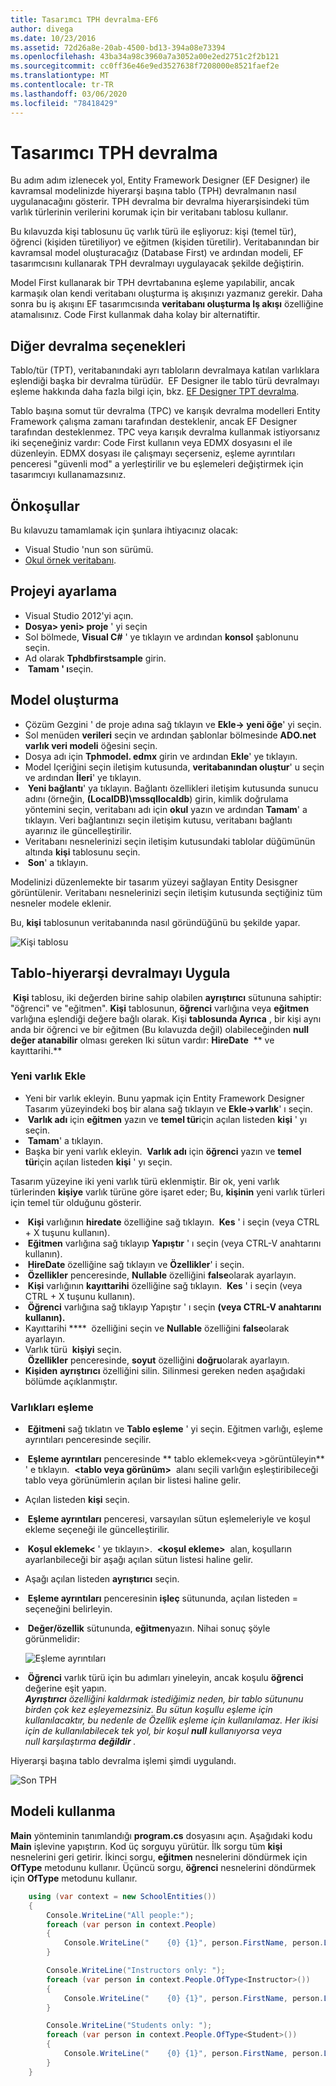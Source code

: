 ```yaml
---
title: Tasarımcı TPH devralma-EF6
author: divega
ms.date: 10/23/2016
ms.assetid: 72d26a8e-20ab-4500-bd13-394a08e73394
ms.openlocfilehash: 43ba34a98c3960a7a3052a00e2ed2751c2f2b121
ms.sourcegitcommit: cc0ff36e46e9ed3527638f7208000e8521faef2e
ms.translationtype: MT
ms.contentlocale: tr-TR
ms.lasthandoff: 03/06/2020
ms.locfileid: "78418429"
---
```

# <a name="designer-tph-inheritance"></a>Tasarımcı TPH devralma
Bu adım adım izlenecek yol, Entity Framework Designer (EF Designer) ile kavramsal modelinizde hiyerarşi başına tablo (TPH) devralmanın nasıl uygulanacağını gösterir. TPH devralma bir devralma hiyerarşisindeki tüm varlık türlerinin verilerini korumak için bir veritabanı tablosu kullanır.

Bu kılavuzda kişi tablosunu üç varlık türü ile eşliyoruz: kişi (temel tür), öğrenci (kişiden türetiliyor) ve eğitmen (kişiden türetilir). Veritabanından bir kavramsal model oluşturacağız (Database First) ve ardından modeli, EF tasarımcısını kullanarak TPH devralmayı uygulayacak şekilde değiştirin.

Model First kullanarak bir TPH devrtabanına eşleme yapılabilir, ancak karmaşık olan kendi veritabanı oluşturma iş akışınızı yazmanız gerekir. Daha sonra bu iş akışını EF tasarımcısında **veritabanı oluşturma Iş akışı** özelliğine atamalısınız. Code First kullanmak daha kolay bir alternatiftir.

## <a name="other-inheritance-options"></a>Diğer devralma seçenekleri

Tablo/tür (TPT), veritabanındaki ayrı tabloların devralmaya katılan varlıklara eşlendiği başka bir devralma türüdür.  EF Designer ile tablo türü devralmayı eşleme hakkında daha fazla bilgi için, bkz. [EF Designer TPT devralma](~/ef6/modeling/designer/inheritance/tpt.md).

Tablo başına somut tür devralma (TPC) ve karışık devralma modelleri Entity Framework çalışma zamanı tarafından desteklenir, ancak EF Designer tarafından desteklenmez. TPC veya karışık devralma kullanmak istiyorsanız iki seçeneğiniz vardır: Code First kullanın veya EDMX dosyasını el ile düzenleyin. EDMX dosyası ile çalışmayı seçerseniz, eşleme ayrıntıları penceresi "güvenli mod" a yerleştirilir ve bu eşlemeleri değiştirmek için tasarımcıyı kullanamazsınız.

## <a name="prerequisites"></a>Önkoşullar

Bu kılavuzu tamamlamak için şunlara ihtiyacınız olacak:

- Visual Studio 'nun son sürümü.
- [Okul örnek veritabanı](~/ef6/resources/school-database.md).

## <a name="set-up-the-project"></a>Projeyi ayarlama

-   Visual Studio 2012'yi açın.
-   **Dosya&gt; yeni&gt; proje** ' yi seçin
-   Sol bölmede, **Visual C\#** ' ye tıklayın ve ardından **konsol** şablonunu seçin.
-   Ad olarak **Tphdbfirstsample** girin.
-    **Tamam ' ı**seçin.

## <a name="create-a-model"></a>Model oluşturma

-   Çözüm Gezgini ' de proje adına sağ tıklayın ve **Ekle-&gt; yeni öğe**' yi seçin.
-   Sol menüden **verileri** seçin ve ardından şablonlar bölmesinde **ADO.net varlık veri modeli** öğesini seçin.
-   Dosya adı için **Tphmodel. edmx** girin ve ardından **Ekle**' ye tıklayın.
-   Model Içeriğini seçin iletişim kutusunda, **veritabanından oluştur**' u seçin ve ardından **İleri**' ye tıklayın.
-    **Yeni bağlantı**' ya tıklayın.
    Bağlantı özellikleri iletişim kutusunda sunucu adını (örneğin, **(LocalDB)\\mssqllocaldb**) girin, kimlik doğrulama yöntemini seçin, veritabanı adı için **okul** yazın ve ardından **Tamam**' a tıklayın.
    Veri bağlantınızı seçin iletişim kutusu, veritabanı bağlantı ayarınız ile güncelleştirilir.
-   Veritabanı nesnelerinizi seçin iletişim kutusundaki tablolar düğümünün altında **kişi** tablosunu seçin.
-    **Son**' a tıklayın.

Modelinizi düzenlemekte bir tasarım yüzeyi sağlayan Entity Desisgner görüntülenir. Veritabanı nesnelerinizi seçin iletişim kutusunda seçtiğiniz tüm nesneler modele eklenir.

Bu, **kişi** tablosunun veritabanında nasıl göründüğünü bu şekilde yapar.

![Kişi tablosu](~/ef6/media/persontable.png) 

## <a name="implement-table-per-hierarchy-inheritance"></a>Tablo-hiyerarşi devralmayı Uygula

 **Kişi** tablosu, iki değerden birine sahip olabilen **ayrıştırıcı** sütununa sahiptir: "öğrenci" ve "eğitmen". **Kişi** tablosunun, **öğrenci** varlığına veya **eğitmen** varlığına eşlendiği değere bağlı olarak. Kişi **tablosunda Ayrıca** , bir kişi aynı anda bir öğrenci ve bir eğitmen (Bu kılavuzda değil) olabileceğinden **null değer atanabilir** olması gereken Iki sütun vardır: **HireDate**  ** ve kayıttarihi.**

### <a name="add-new-entities"></a>Yeni varlık Ekle

-   Yeni bir varlık ekleyin.
    Bunu yapmak için Entity Framework Designer Tasarım yüzeyindeki boş bir alana sağ tıklayın ve **Ekle-&gt;varlık**' ı seçin.
-    **Varlık adı** için **eğitmen** yazın ve **temel tür**için açılan listeden **kişi** ' yı seçin.
-    **Tamam**' a tıklayın.
-   Başka bir yeni varlık ekleyin.  **Varlık adı** için **öğrenci** yazın ve **temel tür**için açılan listeden **kişi** ' yı seçin.

Tasarım yüzeyine iki yeni varlık türü eklenmiştir. Bir ok, yeni varlık türlerinden **kişiye** varlık türüne göre işaret eder; Bu, **kişinin** yeni varlık türleri için temel tür olduğunu gösterir.

-    **Kişi** varlığının **hiredate** özelliğine sağ tıklayın.  **Kes** ' i seçin (veya CTRL + X tuşunu kullanın).
-    **Eğitmen** varlığına sağ tıklayıp **Yapıştır** ' ı seçin (veya CTRL-V anahtarını kullanın).
-    **HireDate** özelliğine sağ tıklayın ve **Özellikler**' i seçin.
-    **Özellikler** penceresinde, **Nullable** özelliğini **false**olarak ayarlayın.
-    **Kişi** varlığının **kayıttarihi** özelliğine sağ tıklayın.  **Kes** ' i seçin (veya CTRL + X tuşunu kullanın).
-    **Öğrenci** varlığına sağ tıklayıp Yapıştır ' ı seçin **(veya CTRL-V anahtarını kullanın).**
-   Kayıttarihi ****  özelliğini seçin ve **Nullable** özelliğini **false**olarak ayarlayın.
-   Varlık türü  **kişiyi** seçin.  **Özellikler** penceresinde, **soyut** özelliğini **doğru**olarak ayarlayın.
-   **Kişiden** **ayrıştırıcı** özelliğini silin. Silinmesi gereken neden aşağıdaki bölümde açıklanmıştır.

### <a name="map-the-entities"></a>Varlıkları eşleme

-    **Eğitmeni** sağ tıklatın ve **Tablo eşleme** ' yi seçin.
    Eğitmen varlığı, eşleme ayrıntıları penceresinde seçilir.
-    **Eşleme ayrıntıları** penceresinde ** tablo eklemek&lt;veya &gt;görüntüleyin** ' e tıklayın.
     **&lt;tablo veya görünüm&gt;**  alanı seçili varlığın eşleştiribileceği tablo veya görünümlerin açılan bir listesi haline gelir.
-   Açılan listeden **kişi** seçin.
-    **Eşleme ayrıntıları** penceresi, varsayılan sütun eşlemeleriyle ve koşul ekleme seçeneği ile güncelleştirilir.
-    **Koşul eklemek&lt;** ' ye tıklayın&gt;.
     **&lt;koşul ekleme&gt;**  alan, koşulların ayarlanbileceği bir aşağı açılan sütun listesi haline gelir.
-   Aşağı açılan listeden **ayrıştırıcı** seçin.
-    **Eşleme ayrıntıları** penceresinin **işleç** sütununda, açılan listeden = seçeneğini belirleyin.
-    **Değer/özellik** sütununda, **eğitmen**yazın. Nihai sonuç şöyle görünmelidir:

    ![Eşleme ayrıntıları](~/ef6/media/mappingdetails2.png)

-    **Öğrenci** varlık türü için bu adımları yineleyin, ancak koşulu **öğrenci** değerine eşit yapın.  
    ***Ayrıştırıcı** özelliğini kaldırmak istediğimiz neden, bir tablo sütununu birden çok kez eşleyemezsiniz. Bu sütun koşullu eşleme için kullanılacaktır, bu nedenle de Özellik eşleme için kullanılamaz. Her ikisi için de kullanılabilecek tek yol, bir koşul **null** kullanıyorsa veya null karşılaştırma **değildir** .*

Hiyerarşi başına tablo devralma işlemi şimdi uygulandı.

![Son TPH](~/ef6/media/finaltph.png)

## <a name="use-the-model"></a>Modeli kullanma

**Main** yönteminin tanımlandığı **program.cs** dosyasını açın. Aşağıdaki kodu **Main** işlevine yapıştırın. Kod üç sorguyu yürütür. İlk sorgu tüm **kişi** nesnelerini geri getirir. İkinci sorgu, **eğitmen** nesnelerini döndürmek için **OfType** metodunu kullanır. Üçüncü sorgu, **öğrenci** nesnelerini döndürmek için **OfType** metodunu kullanır.

``` csharp
    using (var context = new SchoolEntities())
    {
        Console.WriteLine("All people:");
        foreach (var person in context.People)
        {
            Console.WriteLine("    {0} {1}", person.FirstName, person.LastName);
        }

        Console.WriteLine("Instructors only: ");
        foreach (var person in context.People.OfType<Instructor>())
        {
            Console.WriteLine("    {0} {1}", person.FirstName, person.LastName);
        }

        Console.WriteLine("Students only: ");
        foreach (var person in context.People.OfType<Student>())
        {
            Console.WriteLine("    {0} {1}", person.FirstName, person.LastName);
        }
    }
```
